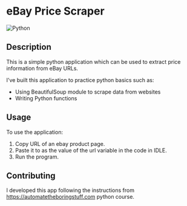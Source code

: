 # eBay Price Scraper

![Python](https://img.shields.io/badge/python-3670A0?style=for-the-badge&logo=python&logoColor=ffdd54)

  ## Description 
  This is a simple python application which can be used to extract price information from eBay URLs.
  
  I've built this application to practice python basics such as:

  - Using BeautifulSoup module to scrape data from websites
  - Writing Python functions

## Usage
To use the application:

1. Copy URL of an ebay product page.
2. Paste it to as the value of the url variable in the code in IDLE.
3. Run the program. 

 ## Contributing
I developed this app following the instructions from https://automatetheboringstuff.com python course.
